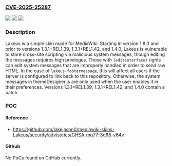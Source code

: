 ### [CVE-2025-25287](https://cve.mitre.org/cgi-bin/cvename.cgi?name=CVE-2025-25287)
![](https://img.shields.io/static/v1?label=Product&message=mediawiki-skins-Lakeus&color=blue)
![](https://img.shields.io/static/v1?label=Version&message=%3D%20%3E%3D%201.0.8%2C%20%3C%201.3.1%2BREL1.39%20&color=brighgreen)
![](https://img.shields.io/static/v1?label=Vulnerability&message=CWE-79%3A%20Improper%20Neutralization%20of%20Input%20During%20Web%20Page%20Generation%20('Cross-site%20Scripting')&color=brighgreen)

### Description

Lakeus is a simple skin made for MediaWiki. Starting in version 1.8.0 and prior to versions 1.3.1+REL1.39, 1.3.1+REL1.42, and 1.4.0, Lakeus is vulnerable to store cross-site scripting via malicious system messages, though editing the messages requires high privileges. Those with `(editinterface)` rights can edit system messages that are improperly handled in order to send raw HTML. In the case of `lakeus-footermessage`, this will affect all users if the server is configured to link back to this repository. Otherwise, the system messages in themeDesigner.js are only used when the user enables it in their preferences. Versions 1.3.1+REL1.39, 1.3.1+REL1.42, and 1.4.0 contain a patch.

### POC

#### Reference
- https://github.com/lakejason0/mediawiki-skins-Lakeus/security/advisories/GHSA-mq77-3q68-v64v

#### Github
No PoCs found on GitHub currently.

